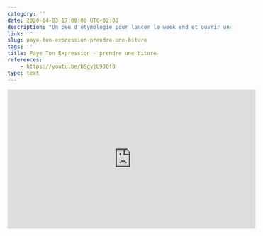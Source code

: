 ```yaml
---
category: ''
date: 2020-04-03 17:00:00 UTC+02:00
description: "Un peu d'étymologie pour lancer le week end et ouvrir une petite bouteille... "
link: ''
slug: paye-ton-expression-prendre-une-biture
tags: ''
title: Paye Ton Expression - prendre une biture
references:
    - https://youtu.be/bSgyjU9JQf0
type: text
---
```


<iframe width="560" height="315" src="https://www.youtube-nocookie.com/embed/bSgyjU9JQf0" frameborder="0" allow="accelerometer; autoplay; encrypted-media; gyroscope; picture-in-picture" allowfullscreen></iframe>